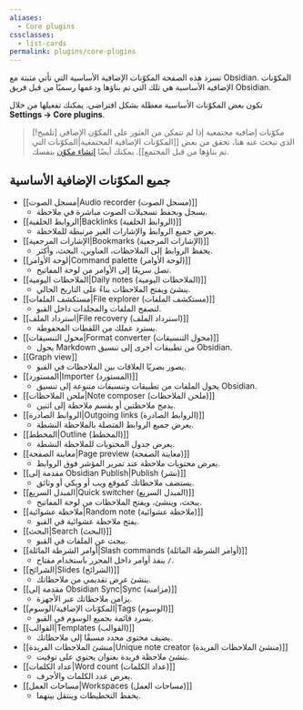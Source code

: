 ```yaml
---
aliases:
  - Core plugins
cssclasses:
  - list-cards
permalink: plugins/core-plugins
---
```


تسرد هذه الصفحة المكوّنات الإضافية الأساسية التي تأتي مثبتة مع Obsidian. المكوّنات الإضافية الأساسية هي تلك التي تم بناؤها ودعمها رسميًا من قبل فريق Obsidian.

تكون بعض المكوّنات الأساسية معطلة بشكل افتراضي. يمكنك تفعيلها من خلال **Settings → Core plugins**.

> [!تلميح] مكوّنات إضافية مجتمعية
> إذا لم تتمكن من العثور على المكوّن الإضافي الذي تبحث عنه هنا، تحقق من بعض [[المكوّنات الإضافية المجتمعية|المكوّنات التي تم بناؤها من قبل المجتمع]]. يمكنك أيضًا [إنشاء مكوّن](https://docs.obsidian.md/Plugins/Getting+started/Build+a+plugin) بنفسك.

## جميع المكوّنات الإضافية الأساسية

- [[مسجل الصوت|Audio recorder (مسجل الصوت)]]
	- يسجل وبحفظ تسجيلات الصوت مباشرة في ملاحظة.
- [[الروابط الخلفية|Backlinks (الروابط الخلفية)]]
	- يعرض جميع الروابط والإشارات الغير مرتبطة للملاحظة.
- [[الإشارات المرجعية|Bookmarks (الإشارات المرجعية)]]
	- يحفظ الروابط إلى الملاحظات، العناوين، البحث، وأكثر.
- [[لوحة الأوامر|Command palette (لوحة الأوامر)]]
	- تصل سريعًا إلى الأوامر من لوحة المفاتيح.
- [[الملاحظات اليومية|Daily notes (الملاحظات اليومية)]]
	- ينشئ ويفتح الملاحظات بناءً على التاريخ الحالي.
- [[مستكشف الملفات|File explorer (مستكشف الملفات)]]
	- لتصفح الملفات والمجلدات داخل القبو.
- [[استرداد الملف|File recovery (استرداد الملف)]]
	- يسترد عملك من اللقطات المحفوطة.
- [[محول التنسيقات|Format converter (محول التنسيقات)]]
	- يحول Markdown من تطبيقات أخرى إلى تنسيق Obsidian.
- [[Graph view]]
	- يصور بصريًا العلاقات بين الملاحظات في القبو.
- [[المستورد|Importer (المستورد)]]
	- يحول الملفات من تطبيقات وتنسيقات متنوعة إلى تنسيق Obsidian.
- [[ملحن الملاحظات|Note composer (ملحن الملاحظات)]]
	- يدمج ملاحظتين أو يقسم ملاحظة إلى اثنين.
- [[الروابط الصادرة|Outgoing links (الروابط الصادرة)]]
	- يعرض جميع الروابط المتصلة بالملاحظة النشطة.
- [[المخطط|Outline (المخطط)]]
	- يعرض جدول المحتويات للملاحظة النشطة.
- [[معاينة الصفحة|Page preview (معاينة الصفحة)]]
	- يعرض محتويات ملاحظة عند تمرير المؤشر فوق الروابط.
- [[مقدمة إلى Obsidian Publish|Publish (نشر)]]
	- يستضف ملاحظاتك كموقع ويب أو ويكي أو وثائق.
- [[المبدل السريع|Quick switcher (المبدل السريع)]]
	- يبحث، وينشئ، ويفتح الملاحظات من لوحة المفاتيح.
- [[ملاحظة عشوائية|Random note (ملاحظة عشوائية)]]
	- يفتح ملاحظة عشوائية في القبو.
- [[البحث|Search (البحث)]]
	- يبحث عن الملفات في القبو.
- [[أوامر الشرطة المائلة|Slash commands (أوامر الشرطة المائلة)]]
	- ينفذ أوامر داخل المحرر باستخدام مفتاح `/`.
- [[الشرائح|Slides (الشرائح)]]
	- ينشئ عرض تقديمي من ملاحظاتك.
- [[مقدمة إلى Obsidian Sync|Sync (مزامنة)]]
	- يزامن ملاحظاتك عبر الأجهزة.
- [[المكوّنات الإضافية/الوسوم|Tags (الوسوم)]]
	- يسرد قائمة بجميع الوسوم في القبو.
- [[القوالب|Templates (القوالب)]]
	- يضيف محتوى محدد مسبقًا إلى ملاحظاتك.
- [[منشئ الملاحظات الفريدة|Unique note creator (منشئ الملاحظات الفريدة)]]
	- ينشئ ملاحظة فريدة بعنوان يحتوي على توقيت.
- [[عداد الكلمات|Word count (عداد الكلمات)]]
	- يعرض عدد الكلمات والأحرف.
- [[مساحات العمل|Workspaces (مساحات العمل)]]
	- يحفظ التخطيطات وينتقل بينهما.
